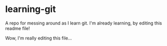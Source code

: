 # learning-git
A repo for messing around as I learn git.
I'm already learning, by editing this readme file!

Wow, I'm really editing this file...
